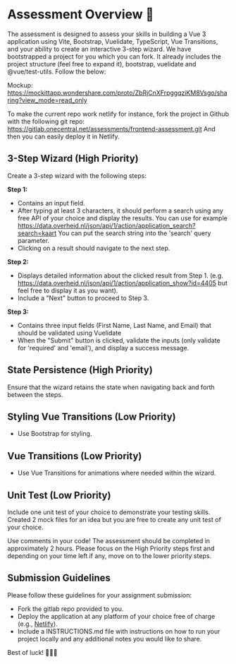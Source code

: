 # Assessment Overview 🧪

The assessment is designed to assess your skills in building a Vue 3 application using Vite, Bootstrap, Vuelidate, TypeScript, Vue Transitions, and your ability to create an interactive 3-step wizard. We have bootstrapped a project for you which you can fork. It already includes the project structure (feel free to expand it), bootstrap, vuelidate and @vue/test-utils. Follow the below:

Mockup: https://mockittapp.wondershare.com/proto/ZbRjCnXFrpggqziKM8Vsgo/sharing?view_mode=read_only

To make the current repo work netlify for instance, fork the project in Github with the following git repo: https://gitlab.onecentral.net/assessments/frontend-assessment.git
And then you can easily deploy it in Netlify. 

## 3-Step Wizard (High Priority)

Create a 3-step wizard with the following steps:

**Step 1:**

- Contains an input field.
- After typing at least 3 characters, it should perform a search using any free API of your choice and display the results. You can use for example https://data.overheid.nl/json/api/1/action/application_search?search=kaart You can put the search string into the 'search' query parameter.
- Clicking on a result should navigate to the next step.

**Step 2:**

- Displays detailed information about the clicked result from Step 1. (e.g. https://data.overheid.nl/json/api/1/action/application_show?id=4405 but feel free to display it as you want).
- Include a "Next" button to proceed to Step 3.

**Step 3:**

- Contains three input fields (First Name, Last Name, and Email) that should be validated using Vuelidate 
- When the "Submit" button is clicked, validate the inputs (only validate for 'required' and 'email'), and display a success message.

## State Persistence (High Priority)

Ensure that the wizard retains the state when navigating back and forth between the steps.

## Styling Vue Transitions (Low Priority)

- Use Bootstrap for styling.

## Vue Transitions (Low Priority)

- Use Vue Transitions for animations where needed within the wizard.

## Unit Test (Low Priority)

Include one unit test of your choice to demonstrate your testing skills. Created 2 mock files for an idea but you are free to create any unit test of your choice.

Use comments in your code! The assessment should be completed in approximately 2 hours. Please focus on the High Priority steps first and depending on your time left if any, move on to the lower priority steps.

## Submission Guidelines

Please follow these guidelines for your assignment submission:

- Fork the gitlab repo provided to you.
- Deploy the application at any platform of your choice free of charge (e.g., [Netlify](https://www.netlify.com/)).
- Include a INSTRUCTIONS.md file with instructions on how to run your project locally and any additional notes you would like to share.

Best of luck! 🌟🌟🌟
